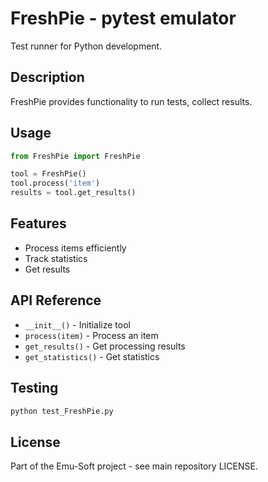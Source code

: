 # FreshPie - pytest emulator

Test runner for Python development.

## Description

FreshPie provides functionality to run tests, collect results.

## Usage

```python
from FreshPie import FreshPie

tool = FreshPie()
tool.process('item')
results = tool.get_results()
```

## Features

- Process items efficiently
- Track statistics
- Get results

## API Reference

- `__init__()` - Initialize tool
- `process(item)` - Process an item
- `get_results()` - Get processing results
- `get_statistics()` - Get statistics

## Testing

```bash
python test_FreshPie.py
```

## License

Part of the Emu-Soft project - see main repository LICENSE.
